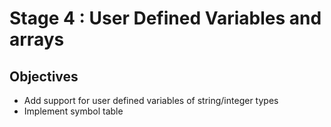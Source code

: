 # Stage 4 : User Defined Variables and arrays

## Objectives
+ Add support for user defined variables of string/integer types
+ Implement symbol table
